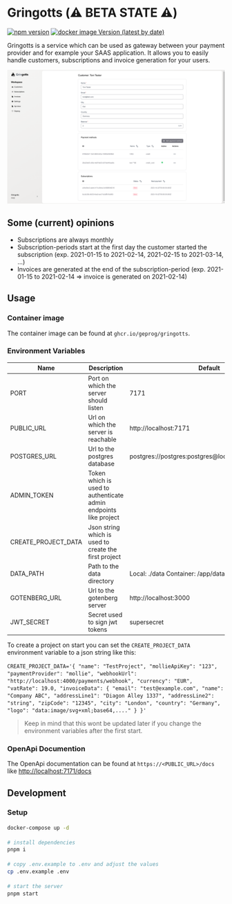# Gringotts (:warning: BETA STATE :warning:)

[![npm version](https://img.shields.io/npm/v/@geprog/gringotts-client)](https://www.npmjs.com/package/@geprog/gringotts-client)
[![docker image Version (latest by date)](https://img.shields.io/docker/v/geprog/gringotts?label=docker)](https://github.com/geprog/gringotts-payments/pkgs/container/gringotts)

Gringotts is a service which can be used as gateway between your payment provider and for example your SAAS application. It allows you to easily handle customers, subscriptions and invoice generation for your users.

![Gringotts](./docs/screenshot.png)

## Some (current) opinions

- Subscriptions are always monthly
- Subscription-periods start at the first day the customer started the subscription (exp. 2021-01-15 to 2021-02-14, 2021-02-15 to 2021-03-14, ...)
- Invoices are generated at the end of the subscription-period (exp. 2021-01-15 to 2021-02-14 => invoice is generated on 2021-02-14)

## Usage

### Container image

The container image can be found at `ghcr.io/geprog/gringotts`.

### Environment Variables

| Name                | Description                                                      | Default                                               |
| ------------------- | ---------------------------------------------------------------- | ----------------------------------------------------- |
| PORT                | Port on which the server should listen                           | 7171                                                  |
| PUBLIC_URL          | Url on which the server is reachable                             | http://localhost:7171                                 |
| POSTGRES_URL        | Url to the postgres database                                     | postgres://postgres:postgres@localhost:5432/gringotts |
| ADMIN_TOKEN         | Token which is used to authenticate admin endpoints like project |                                                       |
| CREATE_PROJECT_DATA | Json string which is used to create the first project            |                                                       |
| DATA_PATH           | Path to the data directory                                       | Local: ./data Container: /app/data                    |
| GOTENBERG_URL       | Url to the gotenberg server                                      | http://localhost:3000                                 |
| JWT_SECRET          | Secret used to sign jwt tokens                                   | supersecret                                           |

To create a project on start you can set the `CREATE_PROJECT_DATA` environment variable to a json string like this:

`CREATE_PROJECT_DATA='{ "name": "TestProject", "mollieApiKey": "123", "paymentProvider": "mollie", "webhookUrl": "http://localhost:4000/payments/webhook", "currency": "EUR", "vatRate": 19.0, "invoiceData": { "email": "test@example.com", "name": "Company ABC", "addressLine1": "Diagon Alley 1337", "addressLine2": "string", "zipCode": "12345", "city": "London", "country": "Germany", "logo": "data:image/svg+xml;base64,...." } }'`

> Keep in mind that this wont be updated later if you change the environment variables after the first start.

### OpenApi Documention

The OpenApi documentation can be found at `https://<PUBLIC_URL>/docs` like <http://localhost:7171/docs>

## Development

### Setup

```bash
docker-compose up -d

# install dependencies
pnpm i

# copy .env.example to .env and adjust the values
cp .env.example .env

# start the server
pnpm start
```
